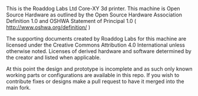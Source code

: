 This is the Roaddog Labs Ltd Core-XY 3d printer.  This machine is Open Source Hardware as outlined by the Open Source Hardware Association Definition 1.0 and OSHWA Statement of Principal 1.0  ( http://www.oshwa.org/definition/ )

The supporting documents created by Roaddog Labs for this machine are licensed under the Creative Commons Attribution 4.0 International unless otherwise noted.  Licenses of derived hardware and software determined by the creator and listed when applicable.

At this point the design and prototype is incomplete and as such only known working parts or configurations are available in this repo.  If you wish to contribute fixes or designs make a pull request to have it merged into the main fork.
